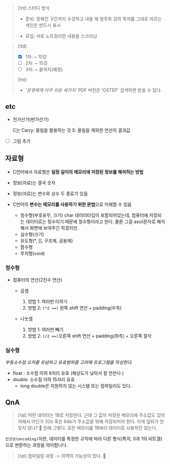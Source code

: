 



> [!nt] 스터디 방식
>
>
> - 준비: 정해진 구간까지 수강하고 내용 재 범주화
>         강의 목차를 그대로 따르는 색인은 반드시 표시
>
> - 모임: 서로 노트정리한 내용을 스크리닝


> [!td]
>
> - [x] 1차: ~ 10강
> - [ ] 2차: ~ 15강
> - [ ] 3차: ~ 끝까지(예정)



> [!nt]
>
> - _'운영체제 아주 쉬운 세가지'_ PDF 버전은 'OSTEP' 검색하면 받을 수 있다.



## etc

- 전가산기(반가산기)

  C는 Carry: 올림을 활용하는 것
  S: 올림을 제외한 연산의 결과값

- [ ] 그림 추가




## 자료형

- C언어에서 자료형은 **일정 길이의 메모리에 저장된 정보를 해석하는 방법**
- 정보(자료)는 결국 숫자
- 정보(자료)는 변수와 상수 두 종료가 있음
- C언어의 **변수는 메모리를 사용하기 위한 문법**으로 이해할 수 있음

  - 정수형(부호유무, 크기)
    char 데이터타입이 포함되어있는데, 컴퓨터에 저장되는 데이터로는 정수이기 때문에 정수형이라고
    한다. 물론 그걸 ascii문자로 해석해서 화면에 보여주긴 하겠지만.
  - 실수형(크기)
  - 유도형(*, [], 구조체, 공용체)
  - 함수형
  - 무치형(void)

### 정수형

- 컴퓨터의 연산(2진수 연산)

  - 곱셈
    1. 방법 1: 여러번 더하기
    2. 방법 2: `(*2 ==)` 왼쪽 shift 연산 + padding(우측)

  - 나눗셈
    1. 방법 1: 여러번 빼기
    2. 방법 2: `(/2 ==)`오른쪽 shift 연산 + padding(좌측) + 오른쪽 절삭

### 실수형

_부동소수점 오차를 유념하고 유효범위를 고려해 프로그램을 작성한다._

- float : 소수점 이하  6자리 유효 (해상도가 낮아서 잘 안쓴다.)
- double: 소수점 이하 15자리 유효
  - long double은 지원하지 않는 시스템 또는 컴파일러도 있다.





## QnA


> [!qt] 어떤 데이터는 1B로 저장된다. 근데 그 값이 저장된 메모리에 주소값도 있어야해서 어딘가 32b 혹은 64b가 주소값을 위해 저장되어야 한다. 이게 앞뒤가 안맞지 않나?
>   󱞪 원래 그렇다. 모든 메모리를 1B짜리 데이터로 사용하진 않는다.


`인코딩(encoding)`이란, 데이터를 특정한 규칙에 따라 다른 형식(특히, 0과 1의 비트열)으로 변환하는
과정을 의미합니다.


> [!qt] 컴파일링 과정 -> 의역의 가능성이 있다.
>   󱞪 




